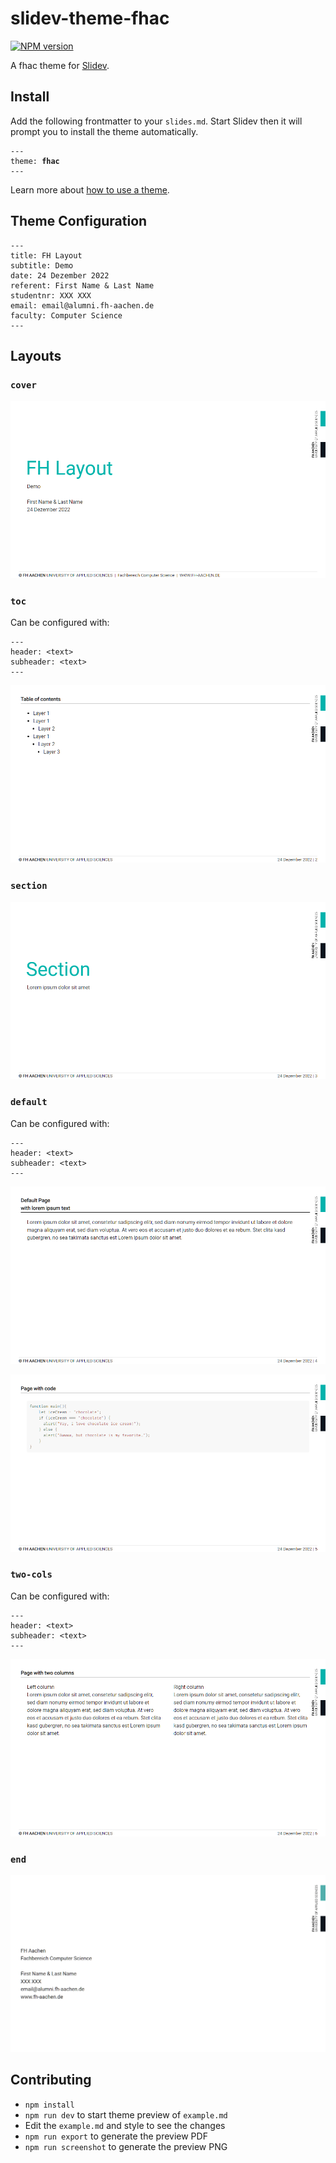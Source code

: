 # slidev-theme-fhac

[![NPM version](https://img.shields.io/npm/v/slidev-theme-fhac?color=3AB9D4&label=)](https://www.npmjs.com/package/slidev-theme-fhac)


A fhac theme for [Slidev](https://github.com/slidevjs/slidev).

## Install

Add the following frontmatter to your `slides.md`. Start Slidev then it will prompt you to install the theme automatically.

<pre><code>---
theme: <b>fhac</b>
---</code></pre>

Learn more about [how to use a theme](https://sli.dev/themes/use).

## Theme Configuration

```
---
title: FH Layout
subtitle: Demo
date: 24 Dezember 2022
referent: First Name & Last Name
studentnr: XXX XXX
email: email@alumni.fh-aachen.de
faculty: Computer Science
---
```
## Layouts

### `cover`
![](images/001.png)

### `toc`

Can be configured with: 

```
---
header: <text>
subheader: <text>
---
```

![](images/002.png)

### `section`

![](images/003.png)

### `default`

Can be configured with: 

```
---
header: <text>
subheader: <text>
---
```

![](images/004.png)

![](images/005.png)

### `two-cols`

Can be configured with: 

```
---
header: <text>
subheader: <text>
---
```

![](images/006.png)

### `end`
![](images/007.png)


## Contributing

- `npm install`
- `npm run dev` to start theme preview of `example.md`
- Edit the `example.md` and style to see the changes
- `npm run export` to generate the preview PDF
- `npm run screenshot` to generate the preview PNG
